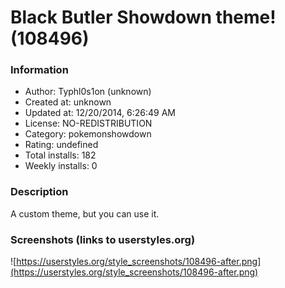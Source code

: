 # Black Butler Showdown theme! (108496)

### Information
- Author: Typhl0s1on (unknown)
- Created at: unknown
- Updated at: 12/20/2014, 6:26:49 AM
- License: NO-REDISTRIBUTION
- Category: pokemonshowdown
- Rating: undefined
- Total installs: 182
- Weekly installs: 0


### Description
A custom theme, but you can use it.


### Screenshots (links to userstyles.org)
![https://userstyles.org/style_screenshots/108496-after.png](https://userstyles.org/style_screenshots/108496-after.png)


